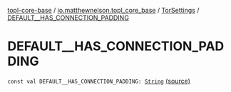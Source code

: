 [topl-core-base](../../index.md) / [io.matthewnelson.topl_core_base](../index.md) / [TorSettings](index.md) / [DEFAULT__HAS_CONNECTION_PADDING](./-d-e-f-a-u-l-t__-h-a-s_-c-o-n-n-e-c-t-i-o-n_-p-a-d-d-i-n-g.md)

# DEFAULT__HAS_CONNECTION_PADDING

`const val DEFAULT__HAS_CONNECTION_PADDING: `[`String`](https://kotlinlang.org/api/latest/jvm/stdlib/kotlin/-string/index.html) [(source)](https://github.com/05nelsonm/TorOnionProxyLibrary-Android/blob/master/topl-core-base/src/main/java/io/matthewnelson/topl_core_base/TorSettings.kt#L127)